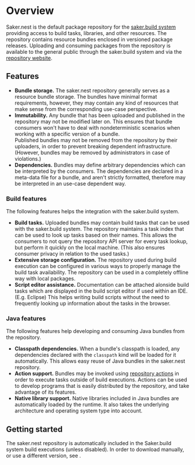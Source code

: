 # Overview

Saker.nest is the default package repository for the [saker.build system](root:/saker.build/index.html) providing access to build tasks, libraries, and other resources. The repository contains resource bundles enclosed in versioned package releases. Uploading and consuming packages from the repository is available to the general public through the saker.build system and via the [repository website](https://nest.saker.build).

## Features

* **Bundle storage.** The saker.nest repository generally serves as a resource bundle storage. The bundles have minimal format requirements, however, they may contain any kind of resources that make sense from the corresponding use-case perspective.
* **Immutability.** Any bundle that has been uploaded and published in the repository may not be modified later on. This ensures that bundle consumers won't have to deal with nondeterministic scenarios when working with a specific version of a bundle. \
Published bundles may not be removed from the repository by their uploaders, in order to prevent breaking dependent infrastructure. (However, bundles may be removed by administrators in case of violations.)
* **Dependencies.** Bundles may define arbitrary dependencies which can be interpreted by the consumers. The dependencies are declared in a meta-data file for a bundle, and aren't strictly formatted, therefore may be interpreted in an use-case dependent way. 

### Build features

The following features helps the integration with the saker.build system.

* **Build tasks.** Uploaded bundles may contain build tasks that can be used with the saker.build system. The repository maintains a task index that can be used to look up tasks based on their names. This allows the consumers to not query the repository API server for every task lookup, but perform it quickly on the local machine. (This also ensures consumer privacy in relation to the used tasks.)
* **Extensive storage configuration.** The repository used during build execution can be configured in various ways to properly manage the build task availability. The repository can be used in a completely offline way with local packages.
* **Script editor assistance.** Documentation can be attached alonside build tasks which are displayed in the build script editor if used within an IDE. (E.g. Eclipse) This helps writing build scripts without the need to frequently looking up information about the tasks in the browser.

### Java features

The following features help developing and consuming Java bundles from the repository. 

* **Classpath dependencies.** When a bundle's classpath is loaded, any dependencies declared with the `classpath` kind will be loaded for it automatically. This allows easy reuse of Java bundles in the saker.nest repository. 
* **Action support.** Bundles may be invoked using [repository actions](root:/saker.build/doc/guide/repositories.html#actions) in order to execute tasks outside of build executions. Actions can be used to develop programs that is easily distributed by the repository, and take advantage of its features.
* **Native library support.** Native libraries included in Java bundles are automatically loaded by the runtime. It also takes the underlying architecture and operating system type into account.  

## Getting started

The saker.nest repository is automatically included in the Saker.build system build executions (unless disabled). In order to download manually, or use a different version, see [](installation.md).
